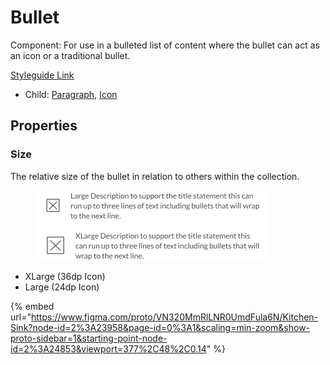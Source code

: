 # Bullet

Component: For use in a bulleted list of content where the bullet can act as an icon or a traditional bullet.

[Styleguide Link](https://zpl.io/ble6GvX)

* Child: [Paragraph](paragraph.md), [Icon](../overview/icon.md)

## Properties

### Size

The relative size of the bullet in relation to others within the collection.

<figure><img src="../../.gitbook/assets/Size (1).png" alt=""><figcaption></figcaption></figure>

* XLarge (36dp Icon)
* Large (24dp Icon)



{% embed url="https://www.figma.com/proto/VN320MmRlLNR0UmdFula6N/Kitchen-Sink?node-id=2%3A23958&page-id=0%3A1&scaling=min-zoom&show-proto-sidebar=1&starting-point-node-id=2%3A24853&viewport=377%2C48%2C0.14" %}
